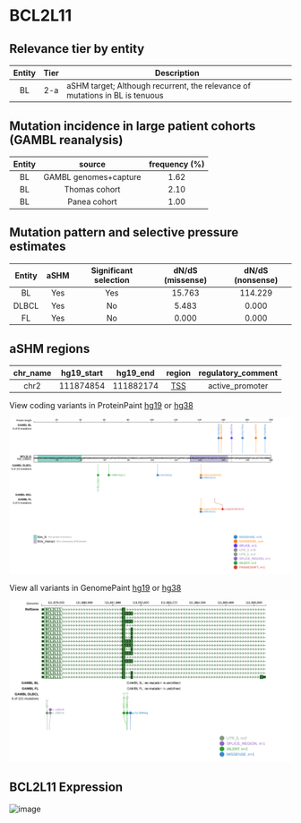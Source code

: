 # BCL2L11

## Relevance tier by entity

|Entity|Tier|Description                           |
|:------:|:----:|--------------------------------------|
|BL    |2-a | aSHM target; Although recurrent, the relevance of mutations in BL is tenuous |

## Mutation incidence in large patient cohorts (GAMBL reanalysis)

|Entity|source               |frequency (%)|
|:------:|:---------------------:|:-------------:|
|BL    |GAMBL genomes+capture|1.62         |
|BL    |Thomas cohort        |2.10         |
|BL    |Panea cohort         |1.00         |

## Mutation pattern and selective pressure estimates

|Entity|aSHM|Significant selection|dN/dS (missense)|dN/dS (nonsense)|
|:------:|:----:|:---------------------:|:----------------:|:----------------:|
|BL    |Yes |Yes                  |15.763          |114.229         |
|DLBCL |Yes |No                   | 5.483          |  0.000         |
|FL    |Yes |No                   | 0.000          |  0.000         |

## aSHM regions

|chr_name|hg19_start|hg19_end |region                                                                                     |regulatory_comment|
|:--------:|:----------:|:---------:|:-------------------------------------------------------------------------------------------:|:------------------:|
|chr2    |111874854 |111882174|[TSS](https://genome.ucsc.edu/s/rdmorin/GAMBL%20hg19?position=chr2%3A111874854%2D111882174)|active_promoter   |


View coding variants in ProteinPaint [hg19](https://morinlab.github.io/LLMPP/GAMBL/BCL2L11_protein.html)  or [hg38](https://morinlab.github.io/LLMPP/GAMBL/BCL2L11_protein_hg38.html)

![image](images/proteinpaint/BCL2L11_NM_138621.svg)

View all variants in GenomePaint [hg19](https://morinlab.github.io/LLMPP/GAMBL/BCL2L11.html)  or [hg38](https://morinlab.github.io/LLMPP/GAMBL/BCL2L11_hg38.html)

![image](images/proteinpaint/BCL2L11.svg)
## BCL2L11 Expression
![image](images/gene_expression/BCL2L11_by_pathology.svg)
<!-- ORIGIN: Unknown -->
